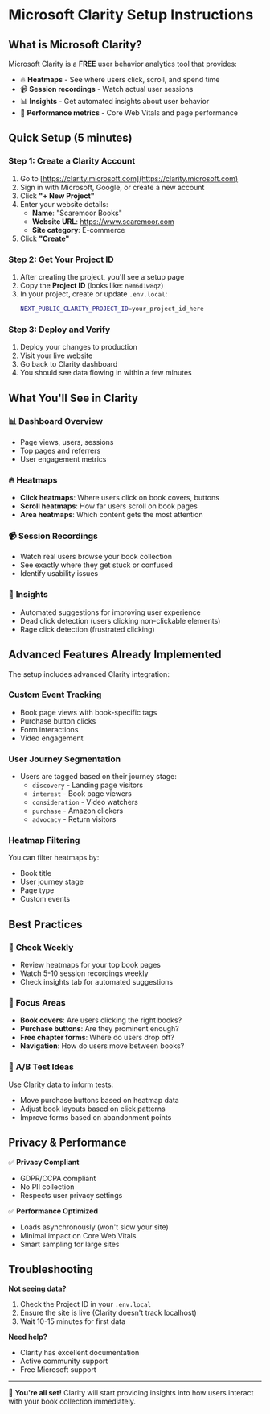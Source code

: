 # Microsoft Clarity Setup Instructions

## What is Microsoft Clarity?
Microsoft Clarity is a **FREE** user behavior analytics tool that provides:
- 🔥 **Heatmaps** - See where users click, scroll, and spend time
- 📹 **Session recordings** - Watch actual user sessions
- 📊 **Insights** - Get automated insights about user behavior
- 🚀 **Performance metrics** - Core Web Vitals and page performance

## Quick Setup (5 minutes)

### Step 1: Create a Clarity Account
1. Go to [https://clarity.microsoft.com](https://clarity.microsoft.com)
2. Sign in with Microsoft, Google, or create a new account
3. Click **"+ New Project"**
4. Enter your website details:
   - **Name**: "Scaremoor Books"
   - **Website URL**: https://www.scaremoor.com
   - **Site category**: E-commerce
5. Click **"Create"**

### Step 2: Get Your Project ID
1. After creating the project, you'll see a setup page
2. Copy the **Project ID** (looks like: `n9m6d1w8qz`)
3. In your project, create or update `.env.local`:
   ```bash
   NEXT_PUBLIC_CLARITY_PROJECT_ID=your_project_id_here
   ```

### Step 3: Deploy and Verify
1. Deploy your changes to production
2. Visit your live website
3. Go back to Clarity dashboard
4. You should see data flowing in within a few minutes

## What You'll See in Clarity

### 📊 **Dashboard Overview**
- Page views, users, sessions
- Top pages and referrers
- User engagement metrics

### 🔥 **Heatmaps**
- **Click heatmaps**: Where users click on book covers, buttons
- **Scroll heatmaps**: How far users scroll on book pages
- **Area heatmaps**: Which content gets the most attention

### 📹 **Session Recordings**
- Watch real users browse your book collection
- See exactly where they get stuck or confused
- Identify usability issues

### 🧠 **Insights**
- Automated suggestions for improving user experience
- Dead click detection (users clicking non-clickable elements)
- Rage click detection (frustrated clicking)

## Advanced Features Already Implemented

The setup includes advanced Clarity integration:

### Custom Event Tracking
- Book page views with book-specific tags
- Purchase button clicks
- Form interactions
- Video engagement

### User Journey Segmentation
- Users are tagged based on their journey stage:
  - `discovery` - Landing page visitors
  - `interest` - Book page viewers  
  - `consideration` - Video watchers
  - `purchase` - Amazon clickers
  - `advocacy` - Return visitors

### Heatmap Filtering
You can filter heatmaps by:
- Book title
- User journey stage
- Page type
- Custom events

## Best Practices

### 📅 **Check Weekly**
- Review heatmaps for your top book pages
- Watch 5-10 session recordings weekly
- Check insights tab for automated suggestions

### 🎯 **Focus Areas**
- **Book covers**: Are users clicking the right books?
- **Purchase buttons**: Are they prominent enough?
- **Free chapter forms**: Where do users drop off?
- **Navigation**: How do users move between books?

### 🔄 **A/B Test Ideas**
Use Clarity data to inform tests:
- Move purchase buttons based on heatmap data
- Adjust book layouts based on click patterns
- Improve forms based on abandonment points

## Privacy & Performance

✅ **Privacy Compliant**
- GDPR/CCPA compliant
- No PII collection
- Respects user privacy settings

✅ **Performance Optimized**
- Loads asynchronously (won't slow your site)
- Minimal impact on Core Web Vitals
- Smart sampling for large sites

## Troubleshooting

**Not seeing data?**
1. Check the Project ID in your `.env.local`
2. Ensure the site is live (Clarity doesn't track localhost)
3. Wait 10-15 minutes for first data

**Need help?**
- Clarity has excellent documentation
- Active community support
- Free Microsoft support

---

🎉 **You're all set!** Clarity will start providing insights into how users interact with your book collection immediately.